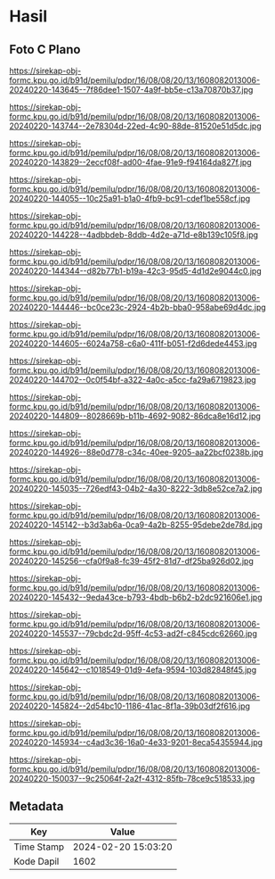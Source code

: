 # Hasil

## Foto C Plano

https://sirekap-obj-formc.kpu.go.id/b91d/pemilu/pdpr/16/08/08/20/13/1608082013006-20240220-143645--7f86dee1-1507-4a9f-bb5e-c13a70870b37.jpg

https://sirekap-obj-formc.kpu.go.id/b91d/pemilu/pdpr/16/08/08/20/13/1608082013006-20240220-143744--2e78304d-22ed-4c90-88de-81520e51d5dc.jpg

https://sirekap-obj-formc.kpu.go.id/b91d/pemilu/pdpr/16/08/08/20/13/1608082013006-20240220-143829--2eccf08f-ad00-4fae-91e9-f94164da827f.jpg

https://sirekap-obj-formc.kpu.go.id/b91d/pemilu/pdpr/16/08/08/20/13/1608082013006-20240220-144055--10c25a91-b1a0-4fb9-bc91-cdef1be558cf.jpg

https://sirekap-obj-formc.kpu.go.id/b91d/pemilu/pdpr/16/08/08/20/13/1608082013006-20240220-144228--4adbbdeb-8ddb-4d2e-a71d-e8b139c105f8.jpg

https://sirekap-obj-formc.kpu.go.id/b91d/pemilu/pdpr/16/08/08/20/13/1608082013006-20240220-144344--d82b77b1-b19a-42c3-95d5-4d1d2e9044c0.jpg

https://sirekap-obj-formc.kpu.go.id/b91d/pemilu/pdpr/16/08/08/20/13/1608082013006-20240220-144446--bc0ce23c-2924-4b2b-bba0-958abe69d4dc.jpg

https://sirekap-obj-formc.kpu.go.id/b91d/pemilu/pdpr/16/08/08/20/13/1608082013006-20240220-144605--6024a758-c6a0-411f-b051-f2d6dede4453.jpg

https://sirekap-obj-formc.kpu.go.id/b91d/pemilu/pdpr/16/08/08/20/13/1608082013006-20240220-144702--0c0f54bf-a322-4a0c-a5cc-fa29a6719823.jpg

https://sirekap-obj-formc.kpu.go.id/b91d/pemilu/pdpr/16/08/08/20/13/1608082013006-20240220-144809--8028669b-b11b-4692-9082-86dca8e16d12.jpg

https://sirekap-obj-formc.kpu.go.id/b91d/pemilu/pdpr/16/08/08/20/13/1608082013006-20240220-144926--88e0d778-c34c-40ee-9205-aa22bcf0238b.jpg

https://sirekap-obj-formc.kpu.go.id/b91d/pemilu/pdpr/16/08/08/20/13/1608082013006-20240220-145035--726edf43-04b2-4a30-8222-3db8e52ce7a2.jpg

https://sirekap-obj-formc.kpu.go.id/b91d/pemilu/pdpr/16/08/08/20/13/1608082013006-20240220-145142--b3d3ab6a-0ca9-4a2b-8255-95debe2de78d.jpg

https://sirekap-obj-formc.kpu.go.id/b91d/pemilu/pdpr/16/08/08/20/13/1608082013006-20240220-145256--cfa0f9a8-fc39-45f2-81d7-df25ba926d02.jpg

https://sirekap-obj-formc.kpu.go.id/b91d/pemilu/pdpr/16/08/08/20/13/1608082013006-20240220-145432--9eda43ce-b793-4bdb-b6b2-b2dc921606e1.jpg

https://sirekap-obj-formc.kpu.go.id/b91d/pemilu/pdpr/16/08/08/20/13/1608082013006-20240220-145537--79cbdc2d-95ff-4c53-ad2f-c845cdc62660.jpg

https://sirekap-obj-formc.kpu.go.id/b91d/pemilu/pdpr/16/08/08/20/13/1608082013006-20240220-145642--c1018549-01d9-4efa-9594-103d82848f45.jpg

https://sirekap-obj-formc.kpu.go.id/b91d/pemilu/pdpr/16/08/08/20/13/1608082013006-20240220-145824--2d54bc10-1186-41ac-8f1a-39b03df2f616.jpg

https://sirekap-obj-formc.kpu.go.id/b91d/pemilu/pdpr/16/08/08/20/13/1608082013006-20240220-145934--c4ad3c36-16a0-4e33-9201-8eca54355944.jpg

https://sirekap-obj-formc.kpu.go.id/b91d/pemilu/pdpr/16/08/08/20/13/1608082013006-20240220-150037--9c25064f-2a2f-4312-85fb-78ce9c518533.jpg


## Metadata

| Key        | Value               |
| ---------- | ------------------- |
| Time Stamp | 2024-02-20 15:03:20 |
| Kode Dapil | 1602                |



